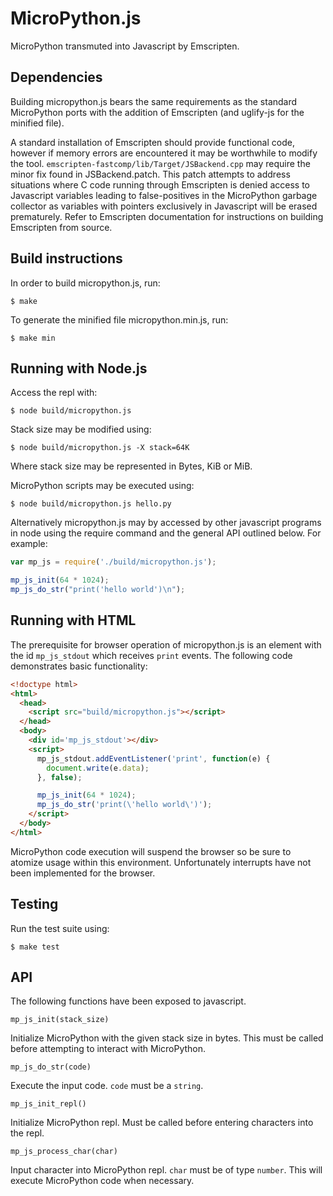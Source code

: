 MicroPython.js
==============

MicroPython transmuted into Javascript by Emscripten.

Dependencies
------------

Building micropython.js bears the same requirements as the standard MicroPython
ports with the addition of Emscripten (and uglify-js for the minified file). 

A standard installation of Emscripten should provide functional code, however
if memory errors are encountered it may be worthwhile to modify the tool.
`emscripten-fastcomp/lib/Target/JSBackend.cpp` may require the minor fix 
found in JSBackend.patch. This patch attempts to address situations where
C code running through Emscripten is denied access to Javascript variables 
leading to false-positives in the MicroPython garbage collector as variables 
with pointers exclusively in Javascript will be erased prematurely.
Refer to Emscripten documentation for instructions on building Emscripten 
from source.

Build instructions
------------------

In order to build micropython.js, run:

    $ make

To generate the minified file micropython.min.js, run:

    $ make min

Running with Node.js
--------------------

Access the repl with:

    $ node build/micropython.js

Stack size may be modified using:

	$ node build/micropython.js -X stack=64K

Where stack size may be represented in Bytes, KiB or MiB.

MicroPython scripts may be executed using:

	$ node build/micropython.js hello.py

Alternatively micropython.js may by accessed by other javascript programs in node 
using the require command and the general API outlined below. For example:

```javascript
var mp_js = require('./build/micropython.js');

mp_js_init(64 * 1024);
mp_js_do_str("print('hello world')\n");
```

Running with HTML
-----------------

The prerequisite for browser operation of micropython.js is an element with
the id `mp_js_stdout` which receives `print` events. The following code
demonstrates basic functionality:

```html
<!doctype html>
<html>
  <head>
    <script src="build/micropython.js"></script>
  </head>
  <body>
    <div id='mp_js_stdout'></div>
    <script>
      mp_js_stdout.addEventListener('print', function(e) {
        document.write(e.data);
      }, false);

      mp_js_init(64 * 1024);
      mp_js_do_str('print(\'hello world\')');
    </script>
  </body>
</html>
```

MicroPython code execution will suspend the browser so be sure to atomize usage
within this environment. Unfortunately interrupts have not been implemented for the 
browser.

Testing
-------

Run the test suite using:

    $ make test

API
---

The following functions have been exposed to javascript.

```
mp_js_init(stack_size)
```

Initialize MicroPython with the given stack size in bytes. This must be
called before attempting to interact with MicroPython.

```
mp_js_do_str(code)
```

Execute the input code. `code` must be a `string`.

```
mp_js_init_repl()
```

Initialize MicroPython repl. Must be called before entering characters into
the repl.

```
mp_js_process_char(char)
```

Input character into MicroPython repl. `char` must be of type `number`. This 
will execute MicroPython code when necessary.
